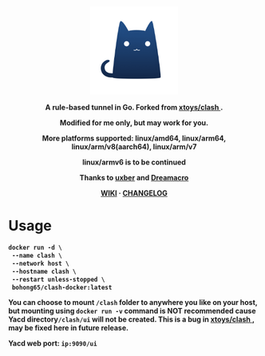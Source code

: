 &nbsp;

<div align="center">
  <img src="./assets/clash.png" width="35%" alt="clash" />
  <p>
    <b>A rule-based tunnel in Go. Forked from <a href="https://hub.docker.com/r/xtoys/clash">xtoys/clash </a>. </p>
    <b>Modified for me only, but may work for you.</b></p>
    <b> More platforms supported: linux/amd64, linux/arm64, linux/arm/v8(aarch64), linux/arm/v7</b></p>
    linux/armv6 is to be continued </p>
    <b>Thanks to <a href="https://github.com/uxber">uxber</a> and <a href="https://github.com/Dreamacro">Dreamacro</a> </b>
  </p>
  <p>
    <a href="https://github.com/uxber/clash/wiki">WIKI</a> · <a href="https://github.com/Dreamacro/clash/releases/tag/premium">CHANGELOG</a>
  </p>
</div>

# Usage
```
docker run -d \
 --name clash \
 --network host \
 --hostname clash \
 --restart unless-stopped \
 bohong65/clash-docker:latest
 ```
 
You can choose to mount `/clash` folder to anywhere you like on your host, but mounting using `docker run -v` command is NOT recommended cause Yacd directory`/clash/ui` will not be created. This is a bug in <a href="https://hub.docker.com/r/xtoys/clash"> xtoys/clash </a>, may be fixed here in future release.

Yacd web port: `ip:9090/ui`

&nbsp;
